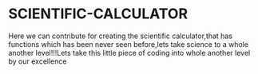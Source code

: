 # SCIENTIFIC-CALCULATOR
Here we can contribute for creating the scientific calculator,that has functions which has been never seen before,lets take science to a whole another level!!!Lets take this little piece of coding into whole another level by our excellence
